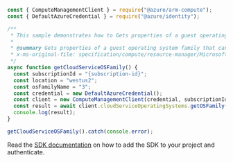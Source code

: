 ```javascript
const { ComputeManagementClient } = require("@azure/arm-compute");
const { DefaultAzureCredential } = require("@azure/identity");

/**
 * This sample demonstrates how to Gets properties of a guest operating system family that can be specified in the XML service configuration (.cscfg) for a cloud service.
 *
 * @summary Gets properties of a guest operating system family that can be specified in the XML service configuration (.cscfg) for a cloud service.
 * x-ms-original-file: specification/compute/resource-manager/Microsoft.Compute/stable/2021-03-01/examples/GetCloudServiceOSFamily.json
 */
async function getCloudServiceOSFamily() {
  const subscriptionId = "{subscription-id}";
  const location = "westus2";
  const osFamilyName = "3";
  const credential = new DefaultAzureCredential();
  const client = new ComputeManagementClient(credential, subscriptionId);
  const result = await client.cloudServiceOperatingSystems.getOSFamily(location, osFamilyName);
  console.log(result);
}

getCloudServiceOSFamily().catch(console.error);
```

Read the [SDK documentation](https://github.com/Azure/azure-sdk-for-js/blob/%40azure%2Farm-compute_19.0.0/sdk/compute/arm-compute/README.md) on how to add the SDK to your project and authenticate.
